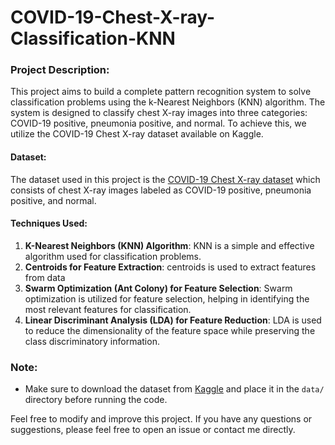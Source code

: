 # COVID-19-Chest-X-ray-Classification-KNN

### Project Description:
This project aims to build a complete pattern recognition system to solve classification problems using the k-Nearest Neighbors (KNN) algorithm. The system is designed to classify chest X-ray images into three categories: COVID-19 positive, pneumonia positive, and normal. To achieve this, we utilize the COVID-19 Chest X-ray dataset available on Kaggle.

#### Dataset:
The dataset used in this project is the [COVID-19 Chest X-ray dataset](https://www.kaggle.com/rashikrahmanpritom/covid-wwo-pneumonia-chest-xray) which consists of chest X-ray images labeled as COVID-19 positive, pneumonia positive, and normal.

#### Techniques Used:
1. **K-Nearest Neighbors (KNN) Algorithm**: KNN is a simple and effective algorithm used for classification problems.
2. **Centroids for Feature Extraction**: centroids is used to extract features from data
3. **Swarm Optimization (Ant Colony) for Feature Selection**: Swarm optimization is utilized for feature selection, helping in identifying the most relevant features for classification.
4. **Linear Discriminant Analysis (LDA) for Feature Reduction**: LDA is used to reduce the dimensionality of the feature space while preserving the class discriminatory information.



### Note:
- Make sure to download the dataset from [Kaggle](https://www.kaggle.com/rashikrahmanpritom/covid-wwo-pneumonia-chest-xray) and place it in the `data/` directory before running the code.

Feel free to modify and improve this project. If you have any questions or suggestions, please feel free to open an issue or contact me directly.
